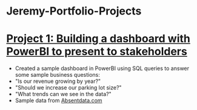 # Jeremy-Portfolio-Projects

# [Project 1: Building a dashboard with PowerBI to present to stakeholders](https://qrjerm.github.io/hotel_project/)
* Created a sample dashboard in PowerBI using SQL queries to answer some sample business questions:
* "Is our revenue growing by year?"
* "Should we increase our parking lot size?"
* "What trends can we see in the data?"
* Sample data from [Absentdata.com](https://www.absentdata.com/hotel_revenue_historical_full/)
